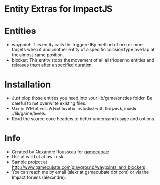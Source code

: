 # Entity Extras for ImpactJS #

# Entities
* waypoint: This entity calls the triggeredBy method of one or more targets
  when it and another entity of a specific collision type overlap at the
  almost-same position.
* blocker: This entity stops the movement of all all triggering entities
  and releases them after a specified duration.


# Installation
* Just plop those entities you need into your lib/game/entities folder. Be
  careful to not overwrite existing files.
* Use in WM at will. A test level is included with the pack, inside
  ./lib/game/levels.
* Read the source code headers to better understand usage and options.

# Info
* Created by Alexandre Rousseau for [gamecubate](http://www.gamecubate.com)
* Use at will but at own risk.
* Sample project at http://www.gamecubate.com/playground/waypoints_and_blockers .
* You can reach me by email (alexr at gamecubate dot com) or via the Impact
  forums (alexandre).
